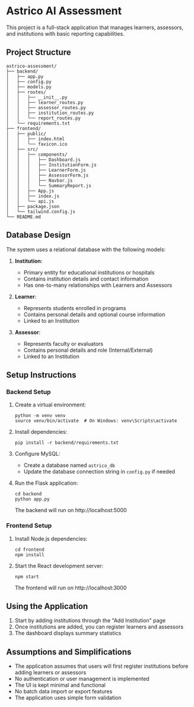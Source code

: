 # Astrico AI Assessment

This project is a full-stack application that manages learners, assessors, and institutions with basic reporting capabilities.

## Project Structure

```
astrico-assessment/
├── backend/
│   ├── app.py
│   ├── config.py
│   ├── models.py
│   ├── routes/
│   │   ├── __init__.py
│   │   ├── learner_routes.py
│   │   ├── assessor_routes.py
│   │   ├── institution_routes.py
│   │   └── report_routes.py
│   └── requirements.txt
├── frontend/
│   ├── public/
│   │   ├── index.html
│   │   └── favicon.ico
│   ├── src/
│   │   ├── components/
│   │   │   ├── Dashboard.js
│   │   │   ├── InstitutionForm.js
│   │   │   ├── LearnerForm.js
│   │   │   ├── AssessorForm.js
│   │   │   ├── Navbar.js
│   │   │   └── SummaryReport.js
│   │   ├── App.js
│   │   ├── index.js
│   │   └── api.js
│   ├── package.json
│   └── tailwind.config.js
└── README.md
```

## Database Design

The system uses a relational database with the following models:

1. **Institution**:
   - Primary entity for educational institutions or hospitals
   - Contains institution details and contact information
   - Has one-to-many relationships with Learners and Assessors

2. **Learner**:
   - Represents students enrolled in programs
   - Contains personal details and optional course information
   - Linked to an Institution

3. **Assessor**:
   - Represents faculty or evaluators
   - Contains personal details and role (Internal/External)
   - Linked to an Institution

## Setup Instructions

### Backend Setup

1. Create a virtual environment:
   ```
   python -m venv venv
   source venv/bin/activate  # On Windows: venv\Scripts\activate
   ```

2. Install dependencies:
   ```
   pip install -r backend/requirements.txt
   ```

3. Configure MySQL:
   - Create a database named `astrico_db`
   - Update the database connection string in `config.py` if needed

4. Run the Flask application:
   ```
   cd backend
   python app.py
   ```
   The backend will run on http://localhost:5000

### Frontend Setup

1. Install Node.js dependencies:
   ```
   cd frontend
   npm install
   ```

2. Start the React development server:
   ```
   npm start
   ```
   The frontend will run on http://localhost:3000

## Using the Application

1. Start by adding institutions through the "Add Institution" page
2. Once institutions are added, you can register learners and assessors
3. The dashboard displays summary statistics

## Assumptions and Simplifications

- The application assumes that users will first register institutions before adding learners or assessors
- No authentication or user management is implemented
- The UI is kept minimal and functional
- No batch data import or export features
- The application uses simple form validation